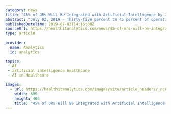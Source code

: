 ```yaml
---
category: news
title: "45% of ORs Will Be Integrated with Artificial Intelligence by 2022"
abstract: "July 02, 2019 - Thirty-five percent to 45 percent of operating rooms (ORs) in the US and beyond will become integrated with artificial intelligence and ... of home care devices will help ORs deliver healthcare services through secondary facilities ..."
publishedDateTime: 2019-07-02T14:16:00Z
sourceUrl: https://healthitanalytics.com/news/45-of-ors-will-be-integrated-with-artificial-intelligence-by-2022
type: article

provider:
  name: Analytics
  id: analytics

topics:
 - AI
 - artificial intelligence healthcare
 - AI in Healthcare

images:
  - url: https://healthitanalytics.com/images/site/article_headers/_normal/GettyImages-912319336.jpg
    width: 690
    height: 400
    title: "45% of ORs Will Be Integrated with Artificial Intelligence by 2022"
---
```

